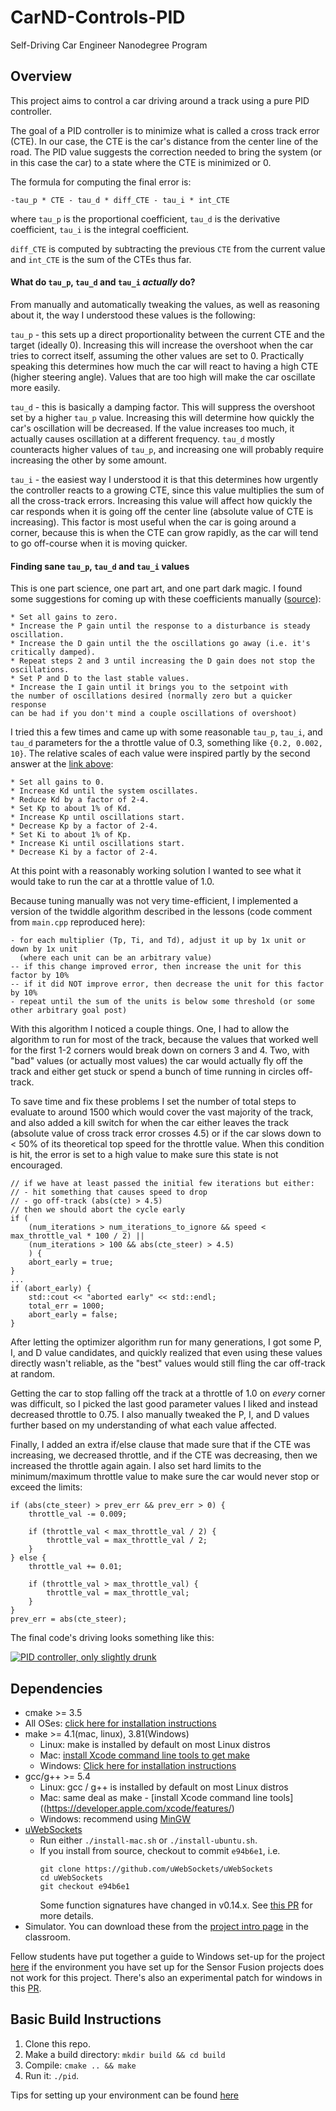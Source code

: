 # CarND-Controls-PID
Self-Driving Car Engineer Nanodegree Program

## Overview

This project aims to control a car driving around a track using a pure PID controller.

The goal of a PID controller is to minimize what is called a cross track error (CTE).
In our case, the CTE is the car's distance from the center line of the road.
The PID value suggests the correction needed to bring the system (or in this case the car)
to a state where the CTE is minimized or 0. 

The formula for computing the final error is:
```
-tau_p * CTE - tau_d * diff_CTE - tau_i * int_CTE
```
where `tau_p` is the proportional coefficient, `tau_d` is the derivative coefficient, `tau_i` is the integral coefficient.

`diff_CTE` is computed by subtracting the previous `CTE` from the current value and `int_CTE` is the sum of the CTEs thus far.

#### What do `tau_p`, `tau_d` and `tau_i` *actually* do?

From manually and automatically tweaking the values, as well as reasoning about it, the way I understood these values is the following:

`tau_p` - this sets up a direct proportionality between the current CTE and the target (ideally 0). Increasing this
will increase the overshoot when the car tries to correct itself, assuming the other values are set to 0.
Practically speaking this determines how much the car will react to having a high CTE (higher steering angle).
Values that are too high will make the car oscillate more easily.

`tau_d` - this is basically a damping factor. This will suppress the overshoot set by a higher `tau_p` value. Increasing this
will determine how quickly the car's oscillation will be decreased. If the value increases too much, it actually causes oscillation
at a different frequency. `tau_d` mostly counteracts higher values of `tau_p`, and increasing one will probably require increasing the other
by some amount.

`tau_i` - the easiest way I understood it is that this determines how urgently the controller
reacts to a growing CTE, since this value multiplies the sum of all the cross-track errors. Increasing this value will
affect how quickly the car responds when it is going off the center line (absolute value of CTE is increasing).
This factor is most useful when the car is going around a corner, because this is when the CTE can grow rapidly,
as the car will tend to go off-course when it is moving quicker. 

#### Finding sane `tau_p`, `tau_d` and `tau_i` values

This is one part science, one part art, and one part dark magic.
I found some suggestions for coming up with these coefficients manually ([source](https://robotics.stackexchange.com/questions/167/what-are-good-strategies-for-tuning-pid-loops)):
```
* Set all gains to zero.
* Increase the P gain until the response to a disturbance is steady oscillation.
* Increase the D gain until the the oscillations go away (i.e. it's critically damped).
* Repeat steps 2 and 3 until increasing the D gain does not stop the oscillations.
* Set P and D to the last stable values.
* Increase the I gain until it brings you to the setpoint with
the number of oscillations desired (normally zero but a quicker response 
can be had if you don't mind a couple oscillations of overshoot)
```

I tried this a few times and came up with some reasonable `tau_p`, `tau_i`, and `tau_d` parameters for the a throttle value of 0.3,
something like `{0.2, 0.002, 10}`. The relative scales of each value were inspired partly by the second answer at the [link above](https://robotics.stackexchange.com/questions/167/what-are-good-strategies-for-tuning-pid-loops):

```
* Set all gains to 0.
* Increase Kd until the system oscillates.
* Reduce Kd by a factor of 2-4.
* Set Kp to about 1% of Kd.
* Increase Kp until oscillations start.
* Decrease Kp by a factor of 2-4.
* Set Ki to about 1% of Kp.
* Increase Ki until oscillations start.
* Decrease Ki by a factor of 2-4.
``` 

At this point with a reasonably working solution I wanted to see what it would take to run the car at a throttle value of 1.0.

Because tuning manually was not very time-efficient, I implemented a version of the twiddle algorithm 
described in the lessons (code comment from `main.cpp` reproduced here):

```
- for each multiplier (Tp, Ti, and Td), adjust it up by 1x unit or down by 1x unit
  (where each unit can be an arbitrary value)
-- if this change improved error, then increase the unit for this factor by 10%
-- if it did NOT improve error, then decrease the unit for this factor by 10%
- repeat until the sum of the units is below some threshold (or some other arbitrary goal post)
```

With this algorithm I noticed a couple things. One, I had to allow the algorithm to run for
most of the track, because the values that worked well for the first 1-2 corners would break down on corners 3 and 4.
Two, with "bad" values (or actually most values) the car would actually fly off the track and either get stuck or spend
a bunch of time running in circles off-track.

To save time and fix these problems I set the number of total steps to evaluate to around 1500 which would cover
the vast majority of the track, and also added a kill switch for when the car either leaves the track
(absolute value of cross track error crosses 4.5) or if the car slows down to < 50% of its theoretical
top speed for the throttle value. When this condition is hit, the error is set to a high value
to make sure this state is not encouraged.

```
// if we have at least passed the initial few iterations but either:
// - hit something that causes speed to drop
// - go off-track (abs(cte) > 4.5)
// then we should abort the cycle early
if (
    (num_iterations > num_iterations_to_ignore && speed < max_throttle_val * 100 / 2) ||
    (num_iterations > 100 && abs(cte_steer) > 4.5)
    ) {
    abort_early = true;
}
...
if (abort_early) {
    std::cout << "aborted early" << std::endl;
    total_err = 1000;
    abort_early = false;
}
```

After letting the optimizer algorithm run for many generations, I got some P, I, and D value candidates,
and quickly realized that even using these values directly wasn't reliable, as the "best" values would still fling the
car off-track at random.

Getting the car to stop falling off the track at a throttle of 1.0 on *every* corner was difficult,
so I picked the last good parameter values I liked and instead decreased throttle to 0.75.
I also manually tweaked the P, I, and D values further based on my understanding of what each value affected.

Finally, I added an extra if/else clause that made sure that if the CTE was increasing,
we decreased throttle, and if the CTE was decreasing, then we increased the throttle again
again. I also set hard limits to the minimum/maximum throttle value to make sure the
car would never stop or exceed the limits:

```
if (abs(cte_steer) > prev_err && prev_err > 0) {
    throttle_val -= 0.009;

    if (throttle_val < max_throttle_val / 2) {
        throttle_val = max_throttle_val / 2;
    }
} else {
    throttle_val += 0.01;
    
    if (throttle_val > max_throttle_val) {
        throttle_val = max_throttle_val;
    }
}
prev_err = abs(cte_steer);
```

The final code's driving looks something like this:

[![PID controller, only slightly drunk](https://img.youtube.com/vi/B7zuMOKWpAM/0.jpg)](https://www.youtube.com/watch?v=B7zuMOKWpAM)

## Dependencies

* cmake >= 3.5
 * All OSes: [click here for installation instructions](https://cmake.org/install/)
* make >= 4.1(mac, linux), 3.81(Windows)
  * Linux: make is installed by default on most Linux distros
  * Mac: [install Xcode command line tools to get make](https://developer.apple.com/xcode/features/)
  * Windows: [Click here for installation instructions](http://gnuwin32.sourceforge.net/packages/make.htm)
* gcc/g++ >= 5.4
  * Linux: gcc / g++ is installed by default on most Linux distros
  * Mac: same deal as make - [install Xcode command line tools]((https://developer.apple.com/xcode/features/)
  * Windows: recommend using [MinGW](http://www.mingw.org/)
* [uWebSockets](https://github.com/uWebSockets/uWebSockets)
  * Run either `./install-mac.sh` or `./install-ubuntu.sh`.
  * If you install from source, checkout to commit `e94b6e1`, i.e.
    ```
    git clone https://github.com/uWebSockets/uWebSockets 
    cd uWebSockets
    git checkout e94b6e1
    ```
    Some function signatures have changed in v0.14.x. See [this PR](https://github.com/udacity/CarND-MPC-Project/pull/3) for more details.
* Simulator. You can download these from the [project intro page](https://github.com/udacity/self-driving-car-sim/releases) in the classroom.

Fellow students have put together a guide to Windows set-up for the project [here](https://s3-us-west-1.amazonaws.com/udacity-selfdrivingcar/files/Kidnapped_Vehicle_Windows_Setup.pdf) if the environment you have set up for the Sensor Fusion projects does not work for this project. There's also an experimental patch for windows in this [PR](https://github.com/udacity/CarND-PID-Control-Project/pull/3).

## Basic Build Instructions

1. Clone this repo.
2. Make a build directory: `mkdir build && cd build`
3. Compile: `cmake .. && make`
4. Run it: `./pid`. 

Tips for setting up your environment can be found [here](https://classroom.udacity.com/nanodegrees/nd013/parts/40f38239-66b6-46ec-ae68-03afd8a601c8/modules/0949fca6-b379-42af-a919-ee50aa304e6a/lessons/f758c44c-5e40-4e01-93b5-1a82aa4e044f/concepts/23d376c7-0195-4276-bdf0-e02f1f3c665d)